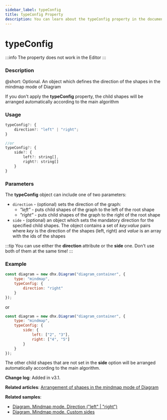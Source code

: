 ```yaml
---
sidebar_label: typeConfig
title: typeConfig Property
description: You can learn about the typeConfig property in the documentation of the DHTMLX JavaScript Diagram library. Browse developer guides and API reference, try out code examples and live demos, and download a free 30-day evaluation version of DHTMLX Diagram.
---
```


# typeConfig

:::info 
The property does not work in the Editor
:::

### Description

@short: Optional. An object which defines the direction of the shapes in the mindmap mode of Diagram

If you don't apply the **typeConfig** property, the child shapes will be arranged automatically according to the main algorithm

### Usage

~~~jsx
typeConfig?: {
    direction?: "left" | "right";
}

//or
typeConfig?: {
    side?: {
        left?: string[],
        right?: string[]
    }
}    
~~~

### Parameters

The **typeConfig** object can include one of two parameters:

- `direction` - (optional) sets the direction of the graph:
  - *"left"* - puts child shapes of the graph to the left of the root shape
  - *"right"* - puts child shapes of the graph to the right of the root shape
- `side` - (optional) an object which sets the mandatory direction for the specified child shapes. The object contains a set of *key:value* pairs where *key* is the direction of the shapes (left, right) and *value* is an array with the ids of the shapes

:::tip
You can use either the **direction** attribute or the **side** one. Don't use both of them at the same time!
:::

### Example

~~~jsx {3-5}
const diagram = new dhx.Diagram("diagram_container", { 
    type: "mindmap",
    typeConfig: {
        direction: "right"
    }
});
~~~

or

~~~jsx {3-8}
const diagram = new dhx.Diagram("diagram_container", { 
    type: "mindmap",
    typeConfig: {
        side: {
            left: ["2", "3"],
            right: ["4", "5"]
        }
    }
});
~~~

The other child shapes that are not set in the **side** option will be arranged automatically according to the main algorithm.

**Change log**: Added in v3.1.

**Related articles**: [Arrangement of shapes in the mindmap mode of Diagram](../../../guides/diagram/configuration/#arranging-shapes-in-the-mindmap-mode-of-diagram)

**Related samples**:

- [Diagram. Mindmap mode. Direction ("left" | "right")](https://snippet.dhtmlx.com/pzllujx3)
- [Diagram. Mindmap mode. Custom sides](https://snippet.dhtmlx.com/atto9ckg)
